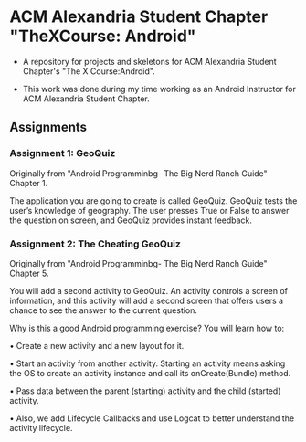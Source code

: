 # ACM Alexandria Student Chapter "TheXCourse: Android"
* A repository for projects and skeletons for ACM Alexandria Student Chapter's "The X Course:Android".

* This work was done during my time working as an Android Instructor for ACM Alexandria Student Chapter.

## Assignments
### Assignment 1: GeoQuiz
Originally from "Android Programminbg- The Big Nerd Ranch Guide" Chapter 1.

The application you are going to create is called GeoQuiz. GeoQuiz tests the user’s knowledge of
geography. The user presses True or False to answer the question on screen, and GeoQuiz provides
instant feedback.

### Assignment 2: The Cheating GeoQuiz
Originally from "Android Programminbg- The Big Nerd Ranch Guide" Chapter 5. 

You will add a second activity to GeoQuiz. An activity controls a screen of information,
and this activity will add a second screen that offers users a chance to see the answer to the current
question.

Why is this a good Android programming exercise? You will learn how to:

• Create a new activity and a new layout for it.

• Start an activity from another activity. Starting an activity means asking the OS to create an
activity instance and call its onCreate(Bundle) method.

• Pass data between the parent (starting) activity and the child (started) activity.

• Also, we add Lifecycle Callbacks and use Logcat to better understand the activity lifecycle.

